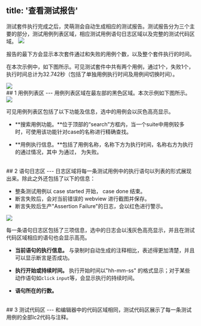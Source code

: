 title: '查看测试报告'
---
测试套件执行完成之后，灵萌测会自动生成相应的测试报告。测试报告分为三个主要的部分，测试用例列表区域，相应测试用例语句日志区域以及完整的测试代码区域。
<img class="guide-images" src="/images/guide/report-01.png">

报告的最下方会显示本次套件通过和失败的用例个数，以及整个套件执行的时间。

在本次示例中，如下图所示。可见测试套件中共有两个用例，通过1个，失败1个，执行时间总计为32.742秒（包括了单独用例执行时间及用例间切换时间）。

<img class="box-shadow" src="/images/guide/report-02.png">

<br/>
## 1 用例列表区
---
用例列表区域在最左部的黑色区域。本次示例如下图所示。

<img src="/images/guide/report-03.png">

可见用例列表区包括了以下功能及信息，选中的用例会以灰色高亮显示。

- **搜索用例功能。**位于顶部的“search”方框内，当一个suite中用例较多时，可使用该功能针对case的名称进行精确查找。

- **用例执行信息。**包括了用例名称，名称下方为执行时间，名称右方为执行的通过情况，其中 <i class="fa fa-check" style="color:green"></i> 为通过， <i class="fa fa-close" style="color:red"></i> 为失败。

<br/>
## 2 语句日志区
---
日志区域将每一条测试用例中的执行语句以列表的形式展现出来。除此之外还包括了以下的信息：

- 整条测试用例以 case started 开始， case done 结束。
- 断言失败后，会对当前错误的 webview 进行截图并保存。
- 断言失败后生产"Assertion Failure"的日志，会以红色进行警示。

<img src="/images/guide/report-04.png">

每一条语句日志区包括了三项信息，选中的日志会以浅灰色高亮显示，并且在测试代码区域相应的语句也会显示高亮。

- **当前语句的执行信息。** 与录制时自动生成的注释相比，表述得更加清楚，并且可以显示断言是否成功。

- **执行开始或持续时间。** 执行开始时间以"hh-mm-ss" 的格式显示；对于某些动作语句如`click` `input`等，会显示执行的持续时间。

- **语句所在的行数。**

<br/>
## 3 测试代码区
---
和编辑器中的代码区域相同，测试代码区展示了每一条测试用例的全部lc2代码与注释。